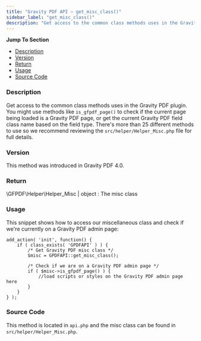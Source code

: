```yaml
---
title: "Gravity PDF API – get_misc_class()"
sidebar_label: "get_misc_class()"
description: "Get access to the common class methods uses in the Gravity PDF plugin. There's over 25 different methods to utilise. "
---
```


**Jump To Section**

* [Description](#description)
* [Version](#version)
* [Return](#return)
* [Usage](#usage)
* [Source Code](#source-code)

### Description

Get access to the common class methods uses in the Gravity PDF plugin. You might use methods like `is_gfpdf_page()` to check if the current page being loaded is a Gravity PDF page, or get the current Gravity PDF field class name based on the field type. There's more than 25 different methods to use so we recommend reviewing the `src/helper/Helper_Misc.php` file for full details.

### Version

This method was introduced in Gravity PDF 4.0.

### Return

\GFPDF\Helper\Helper_Misc | object
:    The misc class

### Usage

This snippet shows how to access our miscellaneous class and check if we're currently on a Gravity PDF admin page:

```
add_action( 'init', function() {
	if ( class_exists( 'GPDFAPI' ) ) {
		/* Get Gravity PDF misc class */
		$misc = GPDFAPI::get_misc_class();
		
		/* Check if we are on a Gravity PDF admin page */
		if ( $misc->is_gfpdf_page() ) {
			//load scripts or styles on the Gravity PDF admin page here
		}
	}
} );
```

### Source Code

This method is located in `api.php` and the misc class can be found in `src/helper/Helper_Misc.php`.